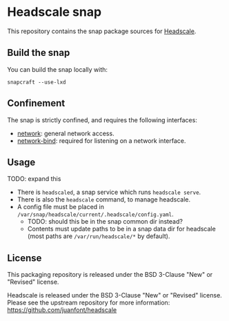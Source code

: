 # Headscale snap

This repository contains the snap package sources for [Headscale](https://github.com/juanfont/headscale).

## Build the snap


You can build the snap locally with:

```
snapcraft --use-lxd
```

## Confinement

The snap is strictly confined, and requires the following interfaces:

- [network](https://snapcraft.io/docs/network-interface): general network access.
- [network-bind](https://snapcraft.io/docs/network-bind-interface): required for listening on a network interface.

## Usage

TODO: expand this

- There is `headscaled`, a snap service which runs `headscale serve`.
- There is also the `headscale` command, to manage headscale.
- A config file must be placed in `/var/snap/headscale/current/.headscale/config.yaml`.
  - TODO: should this be in the snap common dir instead?
  - Contents must update paths to be in a snap data dir for headscale (most paths are `/var/run/headscale/*` by default).

## License

This packaging repository is released under the BSD 3-Clause "New" or "Revised" license.

Headscale is released under the BSD 3-Clause "New" or "Revised" license.
Please see the upstream repository for more information: https://github.com/juanfont/headscale
